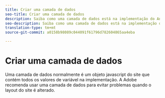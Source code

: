 ```yaml
---
title: Criar uma camada de dados
seo-title: Criar uma camada de dados
description: Saiba como uma camada de dados está na implementação do Analytics e como ela pode ser usada para mapear variáveis no Adobe Analytics.
seo-description: Saiba como uma camada de dados está na implementação do Analytics e como ela pode ser usada para mapear variáveis no Adobe Analytics.
translation-type: tm+mt
source-git-commit: a0158b98089c044091f61796d782604865aa4eba

---
```



# Criar uma camada de dados

Uma camada de dados normalmente é um objeto javascript do site que contém todos os valores de variável na implementação. A Adobe recomenda usar uma camada de dados para evitar problemas quando o layout do site é alterado.